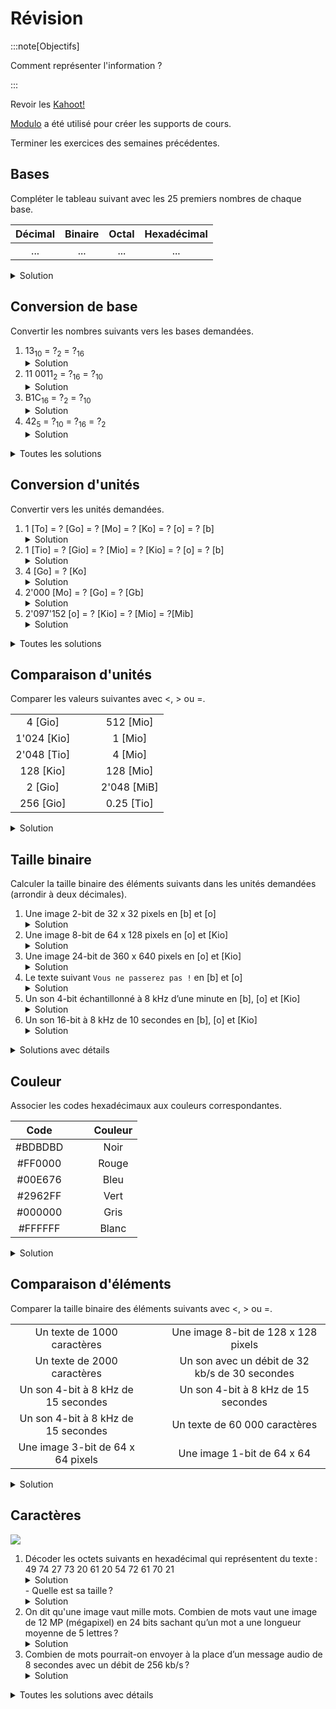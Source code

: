 # Révision

:::note[Objectifs]

Comment représenter l'information ?

:::

Revoir les [Kahoot!](https://create.kahoot.it/course/31335d87-0967-4506-ab05-032241714e52)

[Modulo](https://apprendre.modulo-info.ch/rep-info/index.html) a été utilisé pour créer les supports de cours.

Terminer les exercices des semaines précédentes.

## Bases

Compléter le tableau suivant avec les 25 premiers nombres de chaque base.

| Décimal | Binaire | Octal | Hexadécimal |
| :-----: | :-----: | :---: | :---------: |
|   ...   |   ...   |  ...  |     ...     |

<details>
  <summary>Solution</summary>
    | Décimal | Binaire | Octal | Hexadécimal |
    | :-----: | :-----: | :---: | :---------: |
    |    0    |    0    |   0   |      0      |
    |    1    |    1    |   1   |      1      |
    |    2    |   10    |   2   |      2      |
    |    3    |   11    |   3   |      3      |
    |    4    |   100   |   4   |      4      |
    |    5    |   101   |   5   |      5      |
    |    6    |   110   |   6   |      6      |
    |    7    |   111   |   7   |      7      |
    |    8    |  1 000  |  10   |      8      |
    |    9    |  1 001  |  11   |      9      |
    |   10    |  1 010  |  12   |      A      |
    |   11    |  1 011  |  13   |      B      |
    |   12    |  1 100  |  14   |      C      |
    |   13    |  1 101  |  15   |      D      |
    |   14    |  1 110  |  16   |      E      |
    |   15    |  1 111  |  17   |      F      |
    |   16    | 10 000  |  20   |     10      |
    |   17    | 10 001  |  21   |     11      |
    |   18    | 10 010  |  22   |     12      |
    |   19    | 10 011  |  23   |     13      |
    |   20    | 10 100  |  24   |     14      |
    |   21    | 10 101  |  25   |     15      |
    |   22    | 10 110  |  26   |     16      |
    |   23    | 10 111  |  27   |     17      |
    |   24    | 11 000  |  30   |     18      |
</details>

## Conversion de base

Convertir les nombres suivants vers les bases demandées.

1. 13<sub>10</sub> = ?<sub>2</sub> = ?<sub>16</sub>
   <details><summary>Solution</summary>13<sub>10</sub> = 1101<sub>2</sub> = D<sub>16</sub></details>
2. 11 0011<sub>2</sub> = ?<sub>16</sub> = ?<sub>10</sub>
   <details><summary>Solution</summary>11 0011<sub>2</sub> = 33<sub>16</sub> = 3 + 2 + 1 = 11<sub>10</sub></details>
3. B1C<sub>16</sub> = ?<sub>2</sub> = ?<sub>10</sub>
   <details><summary>Solution</summary>B1C<sub>16</sub> = 1011 0001 1100<sub>2</sub> = 2'292<sub>10</sub></details>
4. 42<sub>5</sub> = ?<sub>10</sub> = ?<sub>16</sub> = ?<sub>2</sub>
   <details><summary>Solution</summary>42<sub>5</sub> = 22<sub>10</sub> = 16<sub>16</sub> = 1 0110<sub>2</sub></details>

<details>
  <summary>Toutes les solutions</summary>
    1. 13<sub>10</sub> = 1101<sub>2</sub> = D<sub>16</sub>
    2. 11 0011<sub>2</sub> = 33<sub>16</sub> = 51<sub>10</sub>
    3. B1C<sub>16</sub> = 1011 0001 1100<sub>2</sub> = 2'844<sub>10</sub>
    4. 42<sub>5</sub> = 22<sub>10</sub> = 16<sub>16</sub> = 1 0110<sub>2</sub>
</details>

## Conversion d'unités

Convertir vers les unités demandées.

1. 1 [To] = ? [Go] = ? [Mo] = ? [Ko] = ? [o] = ? [b]
   <details><summary>Solution</summary>1 [To] = 1'000 [Go] = 1'000'000 [Mo] = 1'000'000'000 [Ko] = 1'000'000'000'000 [o] = 8'000'000'000'000 [b]</details>
2. 1 [Tio] = ? [Gio] = ? [Mio] = ? [Kio] = ? [o] = ? [b]
   <details><summary>Solution</summary>1 [Tio] = 1'024 [Gio] = 1'048'576 [Mio] = 1'073'741'824 [Kio] = 1'099'511'627'776 [o] = 8'796'093'022'208 [b]</details>
3. 4 [Go] = ? [Ko]
   <details><summary>Solution</summary>4 [Go] = 4'000'000 [Ko]</details>
4. 2'000 [Mo] = ? [Go] = ? [Gb]
   <details><summary>Solution</summary>2'000 [Mo] = 2 [Go] = 16 [Gb]</details>
5. 2'097'152 [o] = ? [Kio] = ? [Mio] = ?[Mib]
   <details><summary>Solution</summary>2'097'152 [o] = 2'048 [Kio] = 2 [Mio] = 16 [Mib]</details>

<details>
  <summary>Toutes les solutions</summary>
    1. 1 [To] = 1'000 [Go] = 1'000'000 [Mo] = 1'000'000'000 [Ko] = 1'000'000'000'000 [o] = 8'000'000'000'000 [b]
    2. 1 [Tio] = 1'024 [Gio] = 1'048'576 [Mio] = 1'073'741'824 [Kio] = 1'099'511'627'776 [o] = 8'796'093'022'208 [b]
    3. 4 [Go] = 4'000'000 [Ko]
    4. 2'000 [Mo] = 2 [Go] = 16 [Gb]
    5. 2'097'152 [o] = 2'048 [Kio] = 2 [Mio] = 16 [Mib]
</details>

## Comparaison d'unités

Comparer les valeurs suivantes avec \<, > ou =.

|             |                          |             |
| :---------: | :----------------------: | :---------: |
|   4 [Gio]   | &nbsp;&nbsp;&nbsp;&nbsp; |  512 [Mio]  |
| 1'024 [Kio] |                          |   1 [Mio]   |
| 2'048 [Tio] |                          |   4 [Mio]   |
|  128 [Kio]  |                          |  128 [Mio]  |
|   2 [Gio]   |                          | 2'048 [MiB] |
|  256 [Gio]  |                          | 0.25 [Tio]  |

<details>
  <summary>Solution</summary>
    |             |     |             |
    | :---------: | :-: | :---------: |
    |   4 [Gio]   |  >  |  512 [Mio]  |
    | 1'024 [Kio] |  =  |   1 [Mio]   |
    | 2'048 [Tio] |  >  |   4 [Mio]   |
    |  128 [Kio]  |  \<  |  128 [Mio]  |
    |   2 [Gio]   |  =  | 2'048 [MiB] |
    |  256 [Gio]  |  =  | 0.25 [Tio]  |
</details>

## Taille binaire

Calculer la taille binaire des éléments suivants dans les unités demandées (arrondir à deux décimales).

1. Une image 2-bit de 32 x 32 pixels en [b] et [o]
   <details><summary>Solution</summary>2'048 [b] = 256 [o]</details>
2. Une image 8-bit de 64 x 128 pixels en [o] et [Kio]
   <details><summary>Solution</summary>8'192 [o] = 8 [Kio]</details>
3. Une image 24-bit de 360 x 640 pixels en [o] et [Kio]
   <details><summary>Solution</summary>691'200 [o] = 675 [Kio]</details>
4. Le texte suivant `Vous ne passerez pas !` en [b] et [o]
   <details><summary>Solution</summary>176 [b] = 22 [o]</details>
5. Un son 4-bit échantillonné à 8 kHz d’une minute en [b], [o] et [Kio]
   <details><summary>Solution</summary>1'920'000 [b] = 240'000 [o] = 234,38 [Kio]</details>
6. Un son 16-bit à 8 kHz de 10 secondes en [b], [o] et [Kio]
   <details><summary>Solution</summary>1'280'000 [b] = 160'000 [o] = 156,25 [Kio]</details>

<details>
  <summary>Solutions avec détails</summary>
    1. 32 x 32 x 2 = 2'048 [b] = 256 [o]
    2. 64 x 128 x 8 = 65'536 [b] = 8'192 [o] = 8 [Kio]
    3. 360 x 640 x 24 = 5'529'600 [b] = 691'200 [o] = 675 [Kio]
    4. 22 x 8 = 176 [b] = 22 [o]
    5. 4 x 8'000 x 60 = 1'920'000 [b] = 240'000 [o] = 234,38 [Kio]
    6. 16 x 8'000 x 10 = 1'280'000 [b] = 160'000 [o] = 156,25 [Kio]
</details>

## Couleur

Associer les codes hexadécimaux aux couleurs correspondantes.

|  Code   | &nbsp;&nbsp;&nbsp;&nbsp; | Couleur |
| :-----: | :----------------------: | :-----: |
| #BDBDBD |                          |  Noir   |
| #FF0000 |                          |  Rouge  |
| #00E676 |                          |  Bleu   |
| #2962FF |                          |  Vert   |
| #000000 |                          |  Gris   |
| #FFFFFF |                          |  Blanc  |

<details>
  <summary>Solution</summary>

- #BDBDBD : Gris
- #FF0000 : Rouge
- #00E676 : Vert
- #2962FF : Bleu
- #000000 : Noir
- #FFFFFF : Blanc

</details>

## Comparaison d'éléments

Comparer la taille binaire des éléments suivants avec \<, > ou =.

|                                     |                          |                                                |
| :---------------------------------: | :----------------------: | :--------------------------------------------: |
|     Un texte de 1000 caractères     | &nbsp;&nbsp;&nbsp;&nbsp; |      Une image 8-bit de 128 x 128 pixels       |
|     Un texte de 2000 caractères     |                          | Un son avec un débit de 32 kb/s de 30 secondes |
| Un son 4-bit à 8 kHz de 15 secondes |                          |      Un son 4-bit à 8 kHz de 15 secondes       |
| Un son 4-bit à 8 kHz de 15 secondes |                          |         Un texte de 60 000 caractères          |
|  Une image 3-bit de 64 x 64 pixels  |                          |           Une image 1-bit de 64 x 64           |

<details>
  <summary>Solution</summary>

|                                     |     |                                                |
| :---------------------------------: | :-: | :--------------------------------------------: |
|     Un texte de 1000 caractères     | \<  |      Une image 8-bit de 128 x 128 pixels       |
|     Un texte de 2000 caractères     | \<  | Un son avec un débit de 32 kb/s de 30 secondes |
| Un son 8-bit à 8 kHz de 15 secondes |  >  |      Un son 4-bit à 8 kHz de 15 secondes       |
| Un son 4-bit à 8 kHz de 15 secondes |  =  |         Un texte de 60 000 caractères          |
|  Une image 3-bit de 64 x 64 pixels  |  =  |           Une image 1-bit de 64 x 64           |

</details>

## Caractères

![](https://upload.wikimedia.org/wikipedia/commons/1/1b/ASCII-Table-wide.svg)

1. Décoder les octets suivants en hexadécimal qui représentent du texte : 49 74 27 73 20 61 20 54 72 61 70 21
   <details><summary>Solution</summary>It's a Trap!</details>
   - Quelle est sa taille ?
     <details><summary>Solution</summary>12 [o]</details>
2. On dit qu'une image vaut mille mots. Combien de mots vaut une image de 12 MP (mégapixel) en 24 bits sachant qu’un mot a une longueur moyenne de 5 lettres ?
   <details><summary>Solution</summary>7'200'000 [mots]</details>
3. Combien de mots pourrait-on envoyer à la place d’un message audio de 8 secondes avec un débit de 256 kb/s ?
   <details><summary>Solution</summary>51'200 [mots]</details>

<details>
  <summary>Toutes les solutions avec détails</summary>

1. It's a Trap! (12 [o])
   - 12 [o], car 12 caractères
2. - 12 MP = 12'000'000 pixels
   - 12'000'000 [px] x 24 [b] = 36'000'000 [o] (288'000'000 [b])
   - 36'000'000 [o] = 36'000'000 [caractères]
   - 36'000'000 [caractères] / 5 [caractères/mot] = 7'200'000 [mots]
3. - 8 [s] x 256'000 [b/s] = 2'048'000 [b] = 256'000 [o]
   - 256'000 [o] = 256'000 [caractères]
   - 256'000 [caractères] / 5 [caractères/mot] = 51'200 [mots]

</details>
